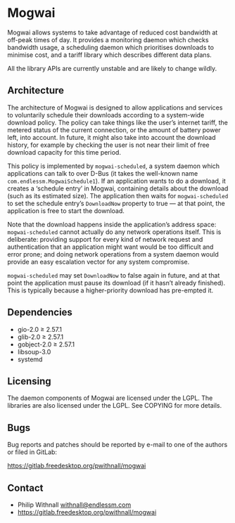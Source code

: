 Mogwai
======

Mogwai allows systems to take advantage of reduced cost bandwidth at off-peak
times of day. It provides a monitoring daemon which checks bandwidth usage, a
scheduling daemon which prioritises downloads to minimise cost, and a tariff
library which describes different data plans.

All the library APIs are currently unstable and are likely to change wildly.

Architecture
------------

The architecture of Mogwai is designed to allow applications and services to
voluntarily schedule their downloads according to a system-wide download policy.
The policy can take things like the user’s internet tariff, the metered status
of the current connection, or the amount of battery power left, into account. In
future, it might also take into account the download history, for example by
checking the user is not near their limit of free download capacity for this
time period.

This policy is implemented by `mogwai-scheduled`, a system daemon which
applications can talk to over D-Bus (it takes the well-known name
`com.endlessm.MogwaiSchedule1`). If an application wants to do a download, it
creates a ‘schedule entry’ in Mogwai, containing details about the download
(such as its estimated size). The application then waits for `mogwai-scheduled`
to set the schedule entry’s `DownloadNow` property to true — at that point, the
application is free to start the download.

Note that the download happens inside the application’s address space:
`mogwai-scheduled` cannot actually do any network operations itself. This is
deliberate: providing support for every kind of network request and
authentication that an application might want would be too difficult and error
prone; and doing network operations from a system daemon would provide an easy
escalation vector for any system compromise.

`mogwai-scheduled` may set `DownloadNow` to false again in future, and at that
point the application must pause its download (if it hasn’t already finished).
This is typically because a higher-priority download has pre-empted it.

Dependencies
------------

 * gio-2.0 ≥ 2.57.1
 * glib-2.0 ≥ 2.57.1
 * gobject-2.0 ≥ 2.57.1
 * libsoup-3.0
 * systemd

Licensing
---------

The daemon components of Mogwai are licensed under the LGPL. The libraries are
also licensed under the LGPL. See COPYING for more details.

Bugs
----

Bug reports and patches should be reported by e-mail to one of the authors or
filed in GitLab:

https://gitlab.freedesktop.org/pwithnall/mogwai

Contact
-------

 * Philip Withnall <withnall@endlessm.com>
 * https://gitlab.freedesktop.org/pwithnall/mogwai
